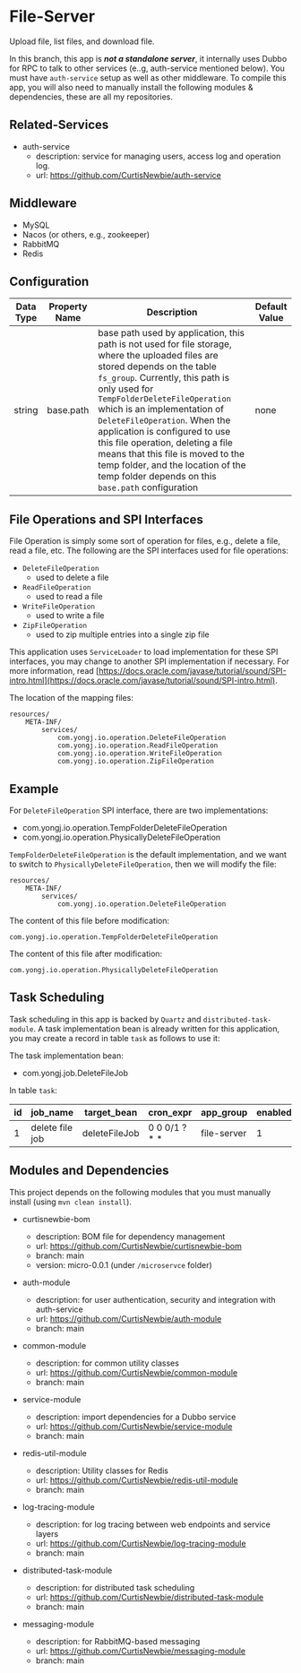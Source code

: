 # File-Server

Upload file, list files, and download file.

In this branch, this app is ***not a standalone server***, it internally uses Dubbo for RPC to talk to other services (e..g, auth-service mentioned below). You must have `auth-service` setup as well as other middleware. To compile this app, you will also need to manually install the following modules & dependencies, these are all my repositories.

## Related-Services

- auth-service 
    - description: service for managing users, access log and operation log.
    - url: https://github.com/CurtisNewbie/auth-service

## Middleware

- MySQL
- Nacos (or others, e.g., zookeeper)
- RabbitMQ
- Redis

## Configuration

Data Type | Property Name | Description | Default Value
----------|---------------|-------------|---------------
string | base.path | base path used by application, this path is not used for file storage, where the uploaded files are stored depends on the table `fs_group`. Currently, this path is only used for `TempFolderDeleteFileOperation` which is an implementation of `DeleteFileOperation`. When the application is configured to use this file operation, deleting a file means that this file is moved to the temp folder, and the location of the temp folder depends on this `base.path` configuration | none  

## File Operations and SPI Interfaces

File Operation is simply some sort of operation for files, e.g., delete a file, read a file, etc. The following are the SPI interfaces used for file operations:

- `DeleteFileOperation`
    - used to delete a file
- `ReadFileOperation`
    - used to read a file
- `WriteFileOperation`
    - used to write a file
- `ZipFileOperation`
    - used to zip multiple entries into a single zip file

This application uses `ServiceLoader` to load implementation for these SPI interfaces, you may change to another SPI implementation if necessary. For more information, read [https://docs.oracle.com/javase/tutorial/sound/SPI-intro.html](https://docs.oracle.com/javase/tutorial/sound/SPI-intro.html).

The location of the mapping files:

```
resources/
    META-INF/
        services/
            com.yongj.io.operation.DeleteFileOperation
            com.yongj.io.operation.ReadFileOperation
            com.yongj.io.operation.WriteFileOperation
            com.yongj.io.operation.ZipFileOperation
```

## Example

For `DeleteFileOperation` SPI interface, there are two implementations:

- com.yongj.io.operation.TempFolderDeleteFileOperation 
- com.yongj.io.operation.PhysicallyDeleteFileOperation

`TempFolderDeleteFileOperation` is the default implementation, and we want to switch to `PhysicallyDeleteFileOperation`, then we will modify the file:

```
resources/
    META-INF/
        services/
            com.yongj.io.operation.DeleteFileOperation
```

The content of this file before modification:

```
com.yongj.io.operation.TempFolderDeleteFileOperation
```

The content of this file after modification:

```
com.yongj.io.operation.PhysicallyDeleteFileOperation
```

## Task Scheduling  

Task scheduling in this app is backed by `Quartz` and `distributed-task-module`. A task implementation bean is already written for this application, you may create a record in table `task` as follows to use it: 

The task implementation bean: 

- com.yongj.job.DeleteFileJob

In table `task`:

|id |job_name      |target_bean |cron_expr    |app_group   |enabled|concurrent_enabled|
|---|--------------|------------|-------------|------------|-------|------------------|
|1  |delete file job |deleteFileJob|0 0 0/1 ? * *|file-server|1      |0               |

## Modules and Dependencies

This project depends on the following modules that you must manually install (using `mvn clean install`).

- curtisnewbie-bom
    - description: BOM file for dependency management
    - url: https://github.com/CurtisNewbie/curtisnewbie-bom
    - branch: main
    - version: micro-0.0.1 (under `/microservce` folder)

- auth-module
    - description: for user authentication, security and integration with auth-service
    - url: https://github.com/CurtisNewbie/auth-module
    - branch: main 

- common-module
    - description: for common utility classes 
    - url: https://github.com/CurtisNewbie/common-module
    - branch: main

- service-module
    - description: import dependencies for a Dubbo service
    - url: https://github.com/CurtisNewbie/service-module
    - branch: main

- redis-util-module
    - description: Utility classes for Redis
    - url: https://github.com/CurtisNewbie/redis-util-module
    - branch: main

- log-tracing-module
    - description: for log tracing between web endpoints and service layers
    - url: https://github.com/CurtisNewbie/log-tracing-module
    - branch: main

- distributed-task-module
    - description: for distributed task scheduling
    - url: https://github.com/CurtisNewbie/distributed-task-module
    - branch: main

- messaging-module
    - description: for RabbitMQ-based messaging 
    - url: https://github.com/CurtisNewbie/messaging-module
    - branch: main
